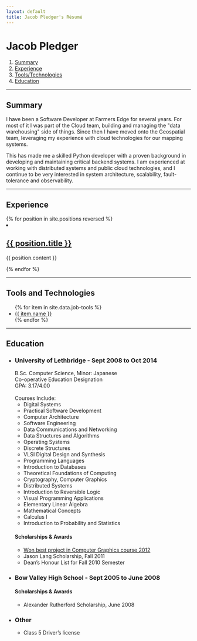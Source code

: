 ```yaml
---
layout: default
title: Jacob Pledger's Résumé
---
```


# Jacob Pledger

<div class="toc">
<ol class="resume-toc">
<li><a href="#summary">Summary</a></li>
<li><a href="#experience">Experience</a></li>
<li><a href="#tools">Tools/Technologies</a></li>
<li><a href="#education">Education</a></li>
</ol>
</div>

---

<div class="summary">
<h2 id="summary">Summary</h2>
<p>
I have been a Software Developer at Farmers Edge for several years. For most of it I was part of the Cloud team, building and managing the "data warehousing" side of things. Since then I have moved onto the Geospatial team, leveraging my experience with cloud technologies for our mapping systems.
</p>

<p>
This has made me a skilled Python developer with a proven background in developing and maintaining critical backend systems. I am experienced at working with distributed systems and public cloud technologies, and I continue to be very interested in system architecture, scalability, fault-tolerance and observability.
</p>

</div>

---

<div class="work-experience">
<h2 id="experience">Experience</h2>
{% for position in site.positions reversed %}
<li>
<h2><a href="{{ post.url }}">{{ position.title }}</a></h2>
<p>{{ position.content }}</p>
</li>
{% endfor %}
</div>

---

<div class="tools">
<h2 id="tools">Tools and Technologies</h2>
<ul class="tool-list">
{% for item in site.data.job-tools %}
<li><a href="{{ item.link }}">{{ item.name }}</a></li>
{% endfor %}

<!-- {% for item in site.data.podcasts %}
<li><a href="{{ item.link }}">{{ item.name }}</a></li>
{% endfor %} -->
</ul>
</div>

---

<div class="education">
<h2 id="education">Education</h2>
<ul class="education-list">
	<li>
	<h3>University of Lethbridge - Sept 2008 to Oct 2014</h3>
	B.Sc. Computer Science, Minor: Japanese<br>
	Co-operative Education Designation<br>
	GPA: 3.17/4.00<br>
	<br>
	Courses Include:
	<ul class="courses-list">
		<li>Digital Systems</li>
		<li>Practical Software Development</li>
		<li>Computer Architecture</li>
		<li>Software Engineering</li>
		<li>Data Communications and Networking</li>
		<li>Data Structures and Algorithms</li>
		<li>Operating Systems</li>
		<li>Discrete Structures</li>
		<li>VLSI Digital Design and Synthesis</li>
		<li>Programming Languages</li>
		<li>Introduction to Databases</li>
		<li>Theoretical Foundations of Computing</li>
		<li>Cryptography, Computer Graphics</li>
		<li>Distributed Systems</li>
		<li>Introduction to Reversible Logic</li>
		<li>Visual Programming Applications</li>
		<li>Elementary Linear Algebra</li>
		<li>Mathematical Concepts</li>
		<li>Calculus I</li>
		<li>Introduction to Probability and Statistics</li>
	</ul>
	<h4>Scholarships & Awards</h4>
	<ul class="award-list">
		<li><a href="http://www.cs.uleth.ca/~wismath/spring12/">Won best project in Computer Graphics course 2012</a></li>
		<li>Jason Lang Scholarship, Fall 2011</li>
		<li>Dean’s Honour List for Fall 2010 Semester</li>
	</ul>
	</li>
	<li>
		<h3>Bow Valley High School - Sept 2005 to June 2008</h3>
		<h4> Scholarships & Awards</h4>
		<ul class="award-list">
			<li>Alexander Rutherford Scholarship, June 2008</li>
		</ul>
	</li>
	<li>
		<h3>Other</h3>
		<ul>
			<li>Class 5 Driver’s license</li>
		</ul>
	</li>
</ul>

</div>
